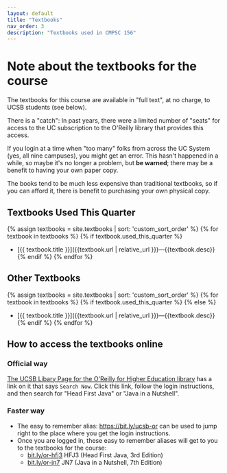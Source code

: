 ```yaml
---
layout: default
title: "Textbooks"
nav_order: 3
description: "Textbooks used in CMPSC 156"
---
```



# Note about the textbooks for the course

The textbooks for this course are available in "full text", at no charge, to UCSB students (see below).

There is a "catch": In past years, there were a limited number of "seats" for access to the UC subscription to the O'Reilly library that provides this access.

If you login at a time when "too many" folks from across the UC System (yes, all nine campuses), you might get an error.  This hasn't happened in a while, so maybe it's no longer a problem, but **be warned**; there may be a benefit to having your own paper copy.

The books tend to be much less expensive than
traditional textbooks, so if you can afford it, there is benefit to purchasing your own physical copy.

## Textbooks Used This Quarter

{% assign textbooks = site.textbooks | sort: 'custom_sort_order' %}
{% for textbook in textbooks %}
{% if textbook.used_this_quarter %}
* [{{ textbook.title }}]({{textbook.url | relative_url }})&mdash;{{textbook.desc}}
{% endif %}
{% endfor %}


## Other Textbooks

{% assign textbooks = site.textbooks | sort: 'custom_sort_order' %}
{% for textbook in textbooks %}
{% if textbook.used_this_quarter %}
{% else %}
* [{{ textbook.title }}]({{textbook.url | relative_url }})&mdash;{{textbook.desc}}
{% endif %}
{% endfor %}


## How to access the textbooks online

### Official way

[The UCSB Libary Page for the O'Reilly for Higher Education library](https://www.library.ucsb.edu/research/db/918) has a link on it that says `Search Now`.  Click this link, follow the login instructions, and then search for "Head First Java" or "Java in a Nutshell".

### Faster way

* The easy to remember alias: <https://bit.ly/ucsb-or> can be used to jump right to the place where you get the login instructions.
* Once you are logged in, these easy to remember aliases will get to you to the textbooks for the course:
  - [bit.ly/or-hfj3](https://bit.ly/or-hfj3) HFJ3 (Head First Java, 3rd Edition)
  - [bit.ly/or-jn7](https://bit.ly/or-jn7) JN7 (Java in a Nutshell, 7th Edition)